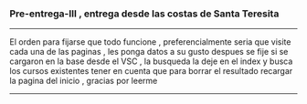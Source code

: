 ### Pre-entrega-III , entrega desde las costas de Santa Teresita
---
El orden para fijarse que todo funcione , preferencialmente seria que visite cada una de las paginas , les ponga datos a su gusto
despues se fije si se cargaron en la base desde el VSC , la busqueda la deje en el index y busca los cursos existentes
tener en cuenta que para borrar el resultado recargar la pagina del inicio , gracias por leerme

---

